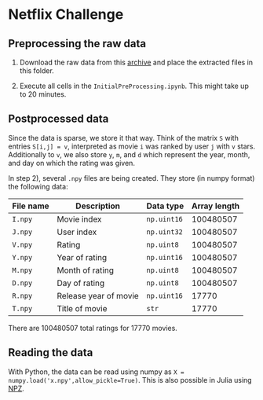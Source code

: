 # Netflix Challenge


## Preprocessing the raw data

1) Download the raw data from this [archive](https://archive.org/download/nf_prize_dataset.tar) and place the extracted files in this folder.

2) Execute all cells in the `InitialPreProcessing.ipynb`. This might take up to 20 minutes.

## Postprocessed data

Since the data is sparse, we store it that way. Think of the matrix `S` with entries `S[i,j] = v`, interpreted as movie `i` was ranked by user `j` with `v` stars. 
Additionally to `v`, we also store `y`, `m`, and `d` which represent the year, month, and day on which the rating was given.

In step 2), several `.npy` files are being created. They store (in numpy format) the following data:

| File name     | Description           | Data type     | Array length |
| ------------- | -------------         | ------------- | -------------|
| `I.npy`       | Movie index           | `np.uint16`   | 100480507    |
| `J.npy`       | User index            | `np.uint32`   | 100480507    |
| `V.npy`       | Rating                | `np.uint8`    | 100480507    |
| `Y.npy`       | Year of rating        | `np.uint16`   | 100480507    |
| `M.npy`       | Month of rating       | `np.uint8`    | 100480507    |
| `D.npy`       | Day of rating         | `np.uint8`    | 100480507    |
| `R.npy`       | Release year of movie | `np.uint16`   | 17770        |
| `T.npy`       | Title of movie        | `str`         | 17770        |

There are 100480507 total ratings for 17770 movies.


## Reading the data 

With Python, the data can be read using numpy as `X = numpy.load('x.npy',allow_pickle=True)`. This is also possible in Julia using [NPZ](https://github.com/fhs/NPZ.jl).

